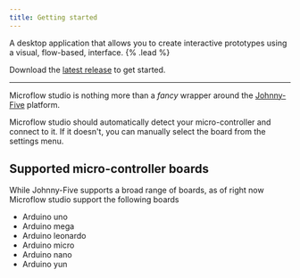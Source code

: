 ```yaml
---
title: Getting started
---
```


A desktop application that allows you to create interactive prototypes using a visual, flow-based, interface. {% .lead %}

Download the [latest release](https://github.com/xiduzo/microflow/releases) to get started.

---

Microflow studio is nothing more than a _fancy_ wrapper around the [Johnny-Five](https://johnny-five.io/) platform.

Microflow studio should automatically detect your micro-controller and connect to it. If it doesn't, you can manually select the board from the settings menu.

## Supported micro-controller boards

While Johnny-Five supports a broad range of boards, as of right now Microflow studio support the following boards

- Arduino uno
- Arduino mega
- Arduino leonardo
- Arduino micro
- Arduino nano
- Arduino yun
